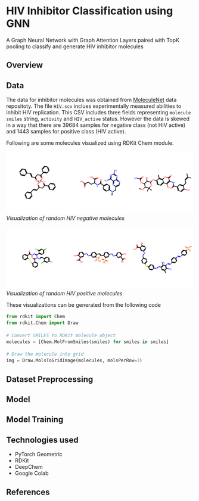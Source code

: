 # HIV Inhibitor Classification using GNN
A Graph Neural Network with Graph Attention Layers paired with TopK pooling to classify and generate HIV inhibitor molecules

## Overview

## Data
The data for inhibitor molecules was obtained from [MoleculeNet](https://moleculenet.org/datasets-1) data repositoty. The file `HIV.scv` inclues experimentally measured abilities to inhibit HIV replication. This CSV includes three fields representing `molecule smiles` string, `activity` and `HIV_active` status. However the data is skewed in a way that there are 39684 samples for negative class (not HIV active) and 1443 samples for positive class (HIV active).

Following are some molecules visualized using RDKit Chem module.

![HIV Negative molecules](images/hiv_negative.png)
*Visualization of random HIV negative molecules*

![HIV Positive molecules](images/hiv_positive.png)
*Visualization of random HIV positive molecules*

These visualizations can be generated from the following code

```python 
from rdkit import Chem
from rdkit.Chem import Draw

# Convert SMILES to RDKit molecule object
molecules = [Chem.MolFromSmiles(smiles) for smiles in smiles]

# Draw the molecule into grid
img = Draw.MolsToGridImage(molecules, molsPerRow=3)
```


## Dataset Preprocessing

## Model

## Model Training

## Technologies used
- PyTorch Geometric
- RDKit
- DeepChem
- Google Colab

## References

